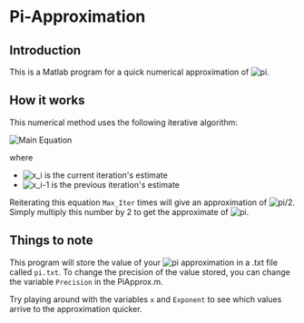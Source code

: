 # Pi-Approximation

## Introduction

This is a Matlab program for a quick numerical approximation of ![pi](http://mathurl.com/6cu2u8.png).

## How it works

This numerical method uses the following iterative algorithm:

![Main Equation](http://mathurl.com/y9dnx6jd.png)

where 
- ![x_i](http://mathurl.com/qym38jh.png) is the current iteration's estimate
- ![x_i-1](http://mathurl.com/y7tx4362.png) is the previous iteration's estimate

Reiterating this equation `Max_Iter` times will give an approximation of ![pi/2](http://mathurl.com/2e4usyb.png). Simply multiply this number by 2 to get the approximate of ![pi](http://mathurl.com/6cu2u8.png).

## Things to note

This program will store the value of your ![pi](http://mathurl.com/6cu2u8.png) approximation in a .txt file called `pi.txt`. To change the precision of the value stored, you can change the variable `Precision` in the PiApprox.m.

Try playing around with the variables `x` and `Exponent` to see which values arrive to the approximation quicker.
